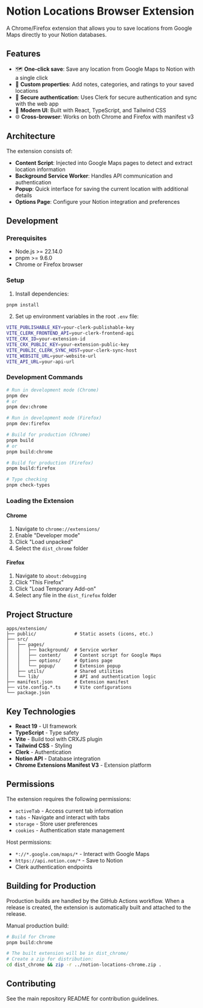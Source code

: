 # Notion Locations Browser Extension

A Chrome/Firefox extension that allows you to save locations from Google Maps directly to your Notion databases.

## Features

- 🗺️ **One-click save**: Save any location from Google Maps to Notion with a single click
- 📝 **Custom properties**: Add notes, categories, and ratings to your saved locations
- 🔐 **Secure authentication**: Uses Clerk for secure authentication and sync with the web app
- 🎨 **Modern UI**: Built with React, TypeScript, and Tailwind CSS
- 🌐 **Cross-browser**: Works on both Chrome and Firefox with manifest v3

## Architecture

The extension consists of:

- **Content Script**: Injected into Google Maps pages to detect and extract location information
- **Background Service Worker**: Handles API communication and authentication
- **Popup**: Quick interface for saving the current location with additional details
- **Options Page**: Configure your Notion integration and preferences

## Development

### Prerequisites

- Node.js >= 22.14.0
- pnpm >= 9.6.0
- Chrome or Firefox browser

### Setup

1. Install dependencies:
```bash
pnpm install
```

2. Set up environment variables in the root `.env` file:
```bash
VITE_PUBLISHABLE_KEY=your-clerk-publishable-key
VITE_CLERK_FRONTEND_API=your-clerk-frontend-api
VITE_CRX_ID=your-extension-id
VITE_CRX_PUBLIC_KEY=your-extension-public-key
VITE_PUBLIC_CLERK_SYNC_HOST=your-clerk-sync-host
VITE_WEBSITE_URL=your-website-url
VITE_API_URL=your-api-url
```

### Development Commands

```bash
# Run in development mode (Chrome)
pnpm dev
# or
pnpm dev:chrome

# Run in development mode (Firefox)
pnpm dev:firefox

# Build for production (Chrome)
pnpm build
# or
pnpm build:chrome

# Build for production (Firefox)
pnpm build:firefox

# Type checking
pnpm check-types
```

### Loading the Extension

#### Chrome
1. Navigate to `chrome://extensions/`
2. Enable "Developer mode"
3. Click "Load unpacked"
4. Select the `dist_chrome` folder

#### Firefox
1. Navigate to `about:debugging`
2. Click "This Firefox"
3. Click "Load Temporary Add-on"
4. Select any file in the `dist_firefox` folder

## Project Structure

```
apps/extension/
├── public/              # Static assets (icons, etc.)
├── src/
│   ├── pages/
│   │   ├── background/  # Service worker
│   │   ├── content/     # Content script for Google Maps
│   │   ├── options/     # Options page
│   │   └── popup/       # Extension popup
│   ├── utils/           # Shared utilities
│   └── lib/             # API and authentication logic
├── manifest.json        # Extension manifest
├── vite.config.*.ts     # Vite configurations
└── package.json
```

## Key Technologies

- **React 19** - UI framework
- **TypeScript** - Type safety
- **Vite** - Build tool with CRXJS plugin
- **Tailwind CSS** - Styling
- **Clerk** - Authentication
- **Notion API** - Database integration
- **Chrome Extensions Manifest V3** - Extension platform

## Permissions

The extension requires the following permissions:

- `activeTab` - Access current tab information
- `tabs` - Navigate and interact with tabs
- `storage` - Store user preferences
- `cookies` - Authentication state management

Host permissions:
- `*://*.google.com/maps/*` - Interact with Google Maps
- `https://api.notion.com/*` - Save to Notion
- Clerk authentication endpoints

## Building for Production

Production builds are handled by the GitHub Actions workflow. When a release is created, the extension is automatically built and attached to the release.

Manual production build:
```bash
# Build for Chrome
pnpm build:chrome

# The built extension will be in dist_chrome/
# Create a zip for distribution:
cd dist_chrome && zip -r ../notion-locations-chrome.zip .
```

## Contributing

See the main repository README for contribution guidelines.
